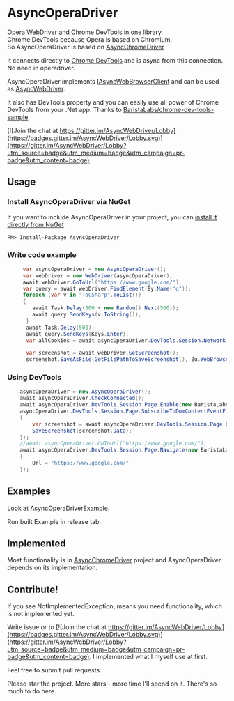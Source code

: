 # AsyncOperaDriver
Opera WebDriver and Chrome DevTools in one library.  
Chrome DevTools because Opera is based on Chromium.  
So AsyncOperaDriver is based on [AsyncChromeDriver](https://github.com/ToCSharp/AsyncChromeDriver)

It connects directly to [Chrome DevTools](https://chromedevtools.github.io/devtools-protocol/) and is async from this connection.  
No need in operadriver.

AsyncOperaDriver implements [IAsyncWebBrowserClient](https://github.com/ToCSharp/IAsyncWebBrowserClient) and can be used as [AsyncWebDriver](https://github.com/ToCSharp/AsyncWebDriver).

It also has DevTools property and you can easily use all power of Chrome DevTools from your .Net app. Thanks to [BaristaLabs/chrome-dev-tools-sample](https://github.com/BaristaLabs/chrome-dev-tools-sample)

[![Join the chat at https://gitter.im/AsyncWebDriver/Lobby](https://badges.gitter.im/AsyncWebDriver/Lobby.svg)](https://gitter.im/AsyncWebDriver/Lobby?utm_source=badge&utm_medium=badge&utm_campaign=pr-badge&utm_content=badge)

## Usage
### Install AsyncOperaDriver via NuGet

If you want to include AsyncOperaDriver in your project, you can [install it directly from NuGet](https://www.nuget.org/packages/AsyncOperaDriver/)
```
PM> Install-Package AsyncOperaDriver
```
### Write code example
```csharp
     var asyncOperaDriver = new AsyncOperaDriver();
     var webDriver = new WebDriver(asyncOperaDriver);
     await webDriver.GoToUrl("https://www.google.com/");
     var query = await webDriver.FindElement(By.Name("q"));
     foreach (var v in "ToCSharp".ToList())
     {
        await Task.Delay(500 + new Random().Next(500));
        await query.SendKeys(v.ToString());
      }
      await Task.Delay(500);
      await query.SendKeys(Keys.Enter);
      var allCookies = await asyncOperaDriver.DevTools.Session.Network.GetAllCookies(new GetAllCookiesCommand());

      var screenshot = await webDriver.GetScreenshot();
      screenshot.SaveAsFile(GetFilePathToSaveScreenshot(), Zu.WebBrowser.BasicTypes.ScreenshotImageFormat.Png);

```
### Using DevTools
```csharp
    asyncOperaDriver = new AsyncOperaDriver();
    await asyncOperaDriver.CheckConnected();
    await asyncOperaDriver.DevTools.Session.Page.Enable(new BaristaLabs.ChromeDevTools.Runtime.Page.EnableCommand());
    asyncOperaDriver.DevTools.Session.Page.SubscribeToDomContentEventFiredEvent(async (e2) =>
    {
        var screenshot = await asyncOperaDriver.DevTools.Session.Page.CaptureScreenshot(new BaristaLabs.ChromeDevTools.Runtime.Page.CaptureScreenshotCommand());
        SaveScreenshot(screenshot.Data);
    });
    //await asyncOperaDriver.GoToUrl("https://www.google.com/");
    await asyncOperaDriver.DevTools.Session.Page.Navigate(new BaristaLabs.ChromeDevTools.Runtime.Page.NavigateCommand
    {
        Url = "https://www.google.com/"
    });
```

## Examples
Look at AsyncOperaDriverExample.

Run built Example in release tab.

## Implemented
Most functionality is in [AsyncChromeDriver](https://github.com/ToCSharp/AsyncChromeDriver) project and AsyncOperaDriver depends on its implementation.

## Contribute!
If you see NotImplementedException, means you need functionality, which is not implemented yet.

Write issue or to [![Join the chat at https://gitter.im/AsyncWebDriver/Lobby](https://badges.gitter.im/AsyncWebDriver/Lobby.svg)](https://gitter.im/AsyncWebDriver/Lobby?utm_source=badge&utm_medium=badge&utm_campaign=pr-badge&utm_content=badge). I implemented what I myself use at first.

Feel free to submit pull requests.

Please star the project. More stars - more time I'll spend on it. There's so much to do here.
